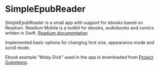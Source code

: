 # SimpleEpubReader
SimpleEpubReader is a small app with support for ebooks based on Readium. Readium Mobile is a toolkit for ebooks, audiobooks and comics written in Swift. [Readium documentation](https://github.com/readium/swift-toolkit)

Implemented basic options for changing font size, appearance mode and scroll mode.

Ebook example "Moby Dick" used in the app is downloaded from [Project Gutenberg](https://www.gutenberg.org). 